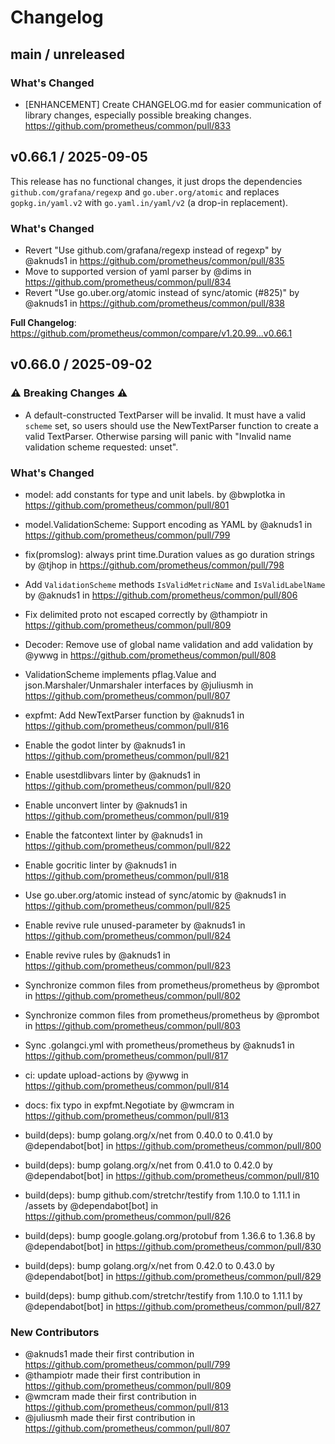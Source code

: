 # Changelog

## main / unreleased

### What's Changed

* [ENHANCEMENT] Create CHANGELOG.md for easier communication of library changes, especially possible breaking changes. https://github.com/prometheus/common/pull/833

## v0.66.1 / 2025-09-05

This release has no functional changes, it just drops the dependencies `github.com/grafana/regexp` and `go.uber.org/atomic` and replaces `gopkg.in/yaml.v2` with `go.yaml.in/yaml/v2` (a drop-in replacement).

### What's Changed
* Revert "Use github.com/grafana/regexp instead of regexp" by @aknuds1 in https://github.com/prometheus/common/pull/835
* Move to supported version of yaml parser by @dims in https://github.com/prometheus/common/pull/834
* Revert "Use go.uber.org/atomic instead of sync/atomic (#825)" by @aknuds1 in https://github.com/prometheus/common/pull/838

**Full Changelog**: https://github.com/prometheus/common/compare/v1.20.99...v0.66.1

## v0.66.0 / 2025-09-02

### ⚠️ Breaking Changes ⚠️

* A default-constructed TextParser will be invalid. It must have a valid `scheme` set, so users should use the NewTextParser function to create a valid TextParser. Otherwise parsing will panic with "Invalid name validation scheme requested: unset".

### What's Changed
* model: add constants for type and unit labels. by @bwplotka in https://github.com/prometheus/common/pull/801
* model.ValidationScheme: Support encoding as YAML by @aknuds1 in https://github.com/prometheus/common/pull/799
* fix(promslog): always print time.Duration values as go duration strings by @tjhop in https://github.com/prometheus/common/pull/798
* Add `ValidationScheme` methods `IsValidMetricName` and `IsValidLabelName` by @aknuds1 in https://github.com/prometheus/common/pull/806
* Fix delimited proto not escaped correctly by @thampiotr in https://github.com/prometheus/common/pull/809
* Decoder: Remove use of global name validation and add validation by @ywwg in https://github.com/prometheus/common/pull/808
* ValidationScheme implements pflag.Value and json.Marshaler/Unmarshaler interfaces by @juliusmh in https://github.com/prometheus/common/pull/807
* expfmt: Add NewTextParser function by @aknuds1 in https://github.com/prometheus/common/pull/816

* Enable the godot linter by @aknuds1 in https://github.com/prometheus/common/pull/821
* Enable usestdlibvars linter by @aknuds1 in https://github.com/prometheus/common/pull/820
* Enable unconvert linter by @aknuds1 in https://github.com/prometheus/common/pull/819
* Enable the fatcontext linter by @aknuds1 in https://github.com/prometheus/common/pull/822
* Enable gocritic linter by @aknuds1 in https://github.com/prometheus/common/pull/818
* Use go.uber.org/atomic instead of sync/atomic by @aknuds1 in https://github.com/prometheus/common/pull/825
* Enable revive rule unused-parameter by @aknuds1 in https://github.com/prometheus/common/pull/824
* Enable revive rules by @aknuds1 in https://github.com/prometheus/common/pull/823
* Synchronize common files from prometheus/prometheus by @prombot in https://github.com/prometheus/common/pull/802
* Synchronize common files from prometheus/prometheus by @prombot in https://github.com/prometheus/common/pull/803
* Sync .golangci.yml with prometheus/prometheus by @aknuds1 in https://github.com/prometheus/common/pull/817
* ci: update upload-actions by @ywwg in https://github.com/prometheus/common/pull/814
* docs: fix typo in expfmt.Negotiate by @wmcram in https://github.com/prometheus/common/pull/813
* build(deps): bump golang.org/x/net from 0.40.0 to 0.41.0 by @dependabot[bot] in https://github.com/prometheus/common/pull/800
* build(deps): bump golang.org/x/net from 0.41.0 to 0.42.0 by @dependabot[bot] in https://github.com/prometheus/common/pull/810
* build(deps): bump github.com/stretchr/testify from 1.10.0 to 1.11.1 in /assets by @dependabot[bot] in https://github.com/prometheus/common/pull/826
* build(deps): bump google.golang.org/protobuf from 1.36.6 to 1.36.8 by @dependabot[bot] in https://github.com/prometheus/common/pull/830
* build(deps): bump golang.org/x/net from 0.42.0 to 0.43.0 by @dependabot[bot] in https://github.com/prometheus/common/pull/829
* build(deps): bump github.com/stretchr/testify from 1.10.0 to 1.11.1 by @dependabot[bot] in https://github.com/prometheus/common/pull/827

### New Contributors
* @aknuds1 made their first contribution in https://github.com/prometheus/common/pull/799
* @thampiotr made their first contribution in https://github.com/prometheus/common/pull/809
* @wmcram made their first contribution in https://github.com/prometheus/common/pull/813
* @juliusmh made their first contribution in https://github.com/prometheus/common/pull/807

